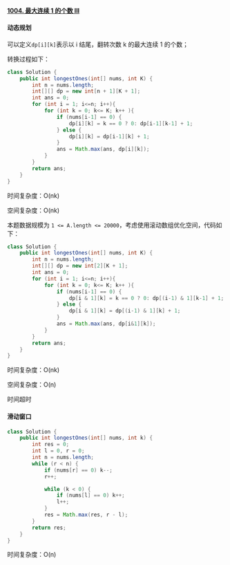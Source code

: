 #### [1004. 最大连续 1 的个数 III](https://leetcode.cn/problems/max-consecutive-ones-iii/)

#### 动态规划

可以定义`dp[i][k]`表示以 i 结尾，翻转次数 k 的最大连续 1 的个数；

转换过程如下：

```java
class Solution {
    public int longestOnes(int[] nums, int K) {
        int n = nums.length;
        int[][] dp = new int[n + 1][K + 1];
        int ans = 0;
        for (int i = 1; i<=n; i++){
            for (int k = 0; k<= K; k++ ){
                if (nums[i-1] == 0) {
                    dp[i][k] = k == 0 ? 0: dp[i-1][k-1] + 1;
                } else {
                    dp[i][k] = dp[i-1][k] + 1;
                }
                ans = Math.max(ans, dp[i][k]);
            }
        }
        return ans;
    }
}
```

时间复杂度：O(nk)

空间复杂度：O(nk)

本题数据规模为 `1 <= A.length <= 20000`，考虑使用滚动数组优化空间，代码如下：

```java
class Solution {
    public int longestOnes(int[] nums, int K) {
        int n = nums.length;
        int[][] dp = new int[2][K + 1];
        int ans = 0;
        for (int i = 1; i<=n; i++){
            for (int k = 0; k<= K; k++ ){
                if (nums[i-1] == 0) {
                    dp[i & 1][k] = k == 0 ? 0: dp[(i-1) & 1][k-1] + 1;
                } else {
                    dp[i & 1][k] = dp[(i-1) & 1][k] + 1;
                }
                ans = Math.max(ans, dp[i&1][k]);
            }
        }
        return ans;
    }
}
```

时间复杂度：O(nk)

空间复杂度：O(n)

时间超时

#### 滑动窗口

```java
class Solution {
    public int longestOnes(int[] nums, int k) {
        int res = 0;
        int l = 0, r = 0;
        int n = nums.length;
        while (r < n) {
            if (nums[r] == 0) k--;
            r++;

            while (k < 0) {
                if (nums[l] == 0) k++;
                l++;
            }
            res = Math.max(res, r - l);
        }
        return res;
    }
}
```

时间复杂度：O(n)

####
